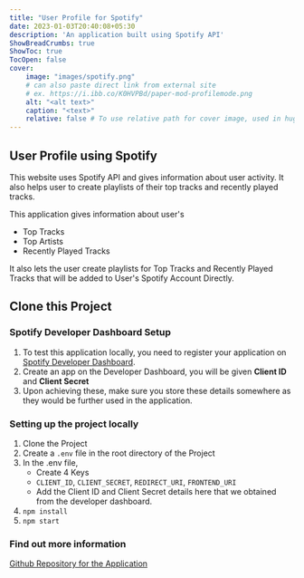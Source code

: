 ```yaml
---
title: "User Profile for Spotify"
date: 2023-01-03T20:40:08+05:30
description: 'An application built using Spotify API'
ShowBreadCrumbs: true
ShowToc: true
TocOpen: false
cover:
    image: "images/spotify.png"
    # can also paste direct link from external site
    # ex. https://i.ibb.co/K0HVPBd/paper-mod-profilemode.png
    alt: "<alt text>"
    caption: "<text>"
    relative: false # To use relative path for cover image, used in hugo Page-bundles
---
```


## User Profile using Spotify
This website uses Spotify API and gives information about user activity. It also helps user to create playlists of their top tracks and recently played tracks.

This application gives information about user's 
- Top Tracks
- Top Artists
- Recently Played Tracks

It also lets the user create playlists for Top Tracks and Recently Played Tracks that will be added to User's Spotify Account Directly.

## Clone this Project

### Spotify Developer Dashboard Setup
1. To test this application locally, you need to register your application on [Spotify Developer Dashboard](https://developer.spotify.com/dashboard/).
2. Create an app on the Developer Dashboard, you will be given **Client ID** and **Client Secret**
3. Upon achieving these, make sure you store these details somewhere as they would be further used in the application.

### Setting up the project locally

1. Clone the Project
2. Create a `.env` file in the root directory of the Project
3. In the .env file,
    - Create 4 Keys
    - `CLIENT_ID`, `CLIENT_SECRET`, `REDIRECT_URI`, `FRONTEND_URI`
    - Add the Client ID and Client Secret details here that we obtained from the developer dashboard.
4. `npm install`
5. `npm start`

### Find out more information
[Github Repository for the Application](https://github.com/Akshaya101/User-Profile-for-Spotify)